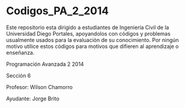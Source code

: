 Codigos_PA_2_2014
=================

Este repositorio esta dirigido a estudiantes de Ingeniería Civil de la Universidad Diego Portales, apoyandolos con códigos y problemas usualmente usados para la evaluación de su conocimiento. Por ningún motivo utilice estos códigos para motivos que difieren al aprendizaje o enseñanza.

Programación Avanzada 2 2014

Sección 6

Profesor: Wilson Chamorro

Ayudante: Jorge Brito
